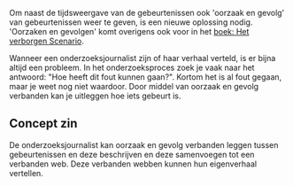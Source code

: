 

Om naast de tijdsweergave van de gebeurtenissen ook 'oorzaak en gevolg' van gebeurtenissen weer te geven, is een nieuwe oplossing nodig. 'Oorzaken en gevolgen' komt overigens ook voor in het [boek: Het verborgen Scenario](https://jorik.gitbook.io/project-blauwdruk/vooronderzoek/deskresearch/verborgen-scenario#verborgen-informatie). 

Wanneer een onderzoeksjournalist zijn of haar verhaal verteld, is er bijna altijd een probleem. In het onderzoeksproces zoek je vaak naar het antwoord: "Hoe heeft dit fout kunnen gaan?". Kortom het is al fout gegaan, maar je weet nog niet waardoor. Door middel van oorzaak en gevolg verbanden kan je uitleggen hoe iets gebeurt is.

## Concept zin
De onderzoeksjournalist kan oorzaak en gevolg verbanden leggen tussen gebeurtenissen en deze beschrijven en deze samenvoegen tot een verbanden web. Deze verbanden webben kunnen hun eigenverhaal vertellen.

